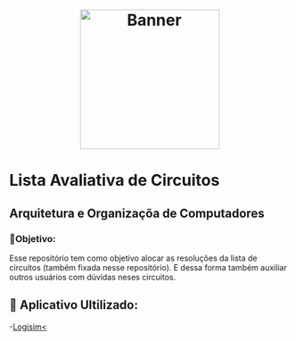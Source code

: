 <h1 align="center">
    <a href="https://laravelcollective.com/tools/banner">
        <img alt="Banner" title="#Banner" style="object-fit: cover; height:250px;" src=".github/readmebanner.png"  />
    </a>
</h1>

<h1>
  Lista Avaliativa de Circuitos 
</h1>
<h2>
  Arquitetura e Organizaçõa de Computadores
</h2>

<p><h3>
   🎯Objetivo:
  </h3>
  Esse repositório tem como objetivo alocar as resoluções da lista de circuitos (também fixada nesse repositório). E dessa forma também auxiliar outros usuários com dúvidas neses circuitos.
</p>

## 🔎 Aplicativo Ultilizado:

-<a href="https://sourceforge.net/projects/circuit/">Logisim<

